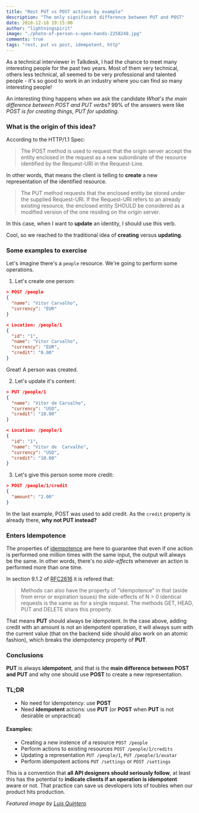 ```yaml
---
title: "Rest PUT vs POST actions by example"
description: "The only significant difference between PUT and POST"
date: 2018-12-18 19:15:00
author: "lightningspirit"
image: "./photo-of-person-s-open-hands-2258248.jpg"
comments: true
tags: "rest, put vs post, idempotent, http"
---
```


As a technical interviewer in Talkdesk, I had the chance to meet many interesting people for the past two years. Most of them very technical, others less technical, all seemed to be very professional and talented people - it's so good to work in an industry where you can find so many interesting people!

An interesting thing happens when we ask the candidate *What's the main difference between POST and PUT verbs?* 99% of the answers were like *POST is for creating things, PUT for updating*.

### What is the origin of this idea?

According to the HTTP/1.1 Spec:

> The POST method is used to request that the origin server accept the entity enclosed in the request as a new subordinate of the resource identified by the Request-URI in the Request-Line.

In other words, that means the client is telling to **create** a new representation of the identified resource.

> The PUT method requests that the enclosed entity be stored under the supplied Request-URI. If the Request-URI refers to an already existing resource, the enclosed entity SHOULD be considered as a modified version of the one residing on the origin server.

In this case, when I want to **update** an identity, I should use this verb.

Cool, so we reached to the traditional idea of **creating** versus **updating**.


### Some examples to exercise

Let's imagine there's a `people` resource. We're going to perform some operations.

1. Let's create one person:
```json
> POST /people
{
  "name": "Vitor Carvalho",
  "currency": "EUR"
}
```
```json
< Location: /people/1
{
  "id": "1",
  "name": "Vitor Carvalho",
  "currency": "EUR",
  "credit": "0.00"
}
```
Great! A person was created.

2. Let's update it's content:
```json
> PUT /people/1
{
  "name": "Vitor de Carvalho",
  "currency": "USD",
  "credit": "10.00"
}
```
```json
< Location: /people/1
{
  "id": "1",
  "name": "Vitor de  Carvalho",
  "currency": "USD",
  "credit": "10.00"
}
```

3. Let's give this person some more credit:
```json
> POST /people/1/credit
{
  "amount": "2.00"
}
```

In the last example, POST was used to add credit.
As the `credit` property is already there, **why not PUT instead?**

### Enters Idempotence

The properties of [idempotence](https://en.wikipedia.org/wiki/Idempotence) are here to guarantee that even if one action is performed one million times with the same input, the output will always be the same.
In other words, there's no *side-effects* whenever an action is performed more than one time.

In section 9.1.2 of [RFC2616](https://www.w3.org/Protocols/rfc2616/rfc2616-sec9.html) it is refered that:

> Methods can also have the property of "idempotence" in that (aside from error or expiration issues) the side-effects of N > 0 identical requests is the same as for a single request. The methods GET, HEAD, PUT and DELETE share this property.

That means **PUT** should always be idempotent. In the case above, adding credit with an amount is not an idempotent operation, it will always sum with the current value (that on the backend side should also work on an atomic fashion), which breaks the idempotency property of **PUT**.

### Conclusions

**PUT** is always **idempotent**, and that is the **main difference between POST and PUT** and why one should use **POST** to create a new representation.

### TL;DR

- No need for idempotency: use **POST**
- Need **idempotent** actions: use **PUT** (or **POST** when **PUT** is not desirable or unpractical)

#### Examples:
- Creating a new instence of a resource `POST /people`
- Perform actions to existing resources `POST /people/1/credits`
- Updating a representation `PUT /people/1`, `PUT /people/1/avatar`
- Perform idempotent actions `PUT /settings` or `POST /settings`

This is a convention that **all API designers should seriously follow**, at least this has the potential to **indicate clients if an operation is idempotent** aware or not. That practice can save us developers lots of toubles when our product hits production.

<style>
ul { margin-left: 1rem; }
</style>

*Featured image by [Luis Quintero](https://www.pexels.com/@jibarofoto?utm_content=attributionCopyText&utm_medium=referral&utm_source=pexels)*
